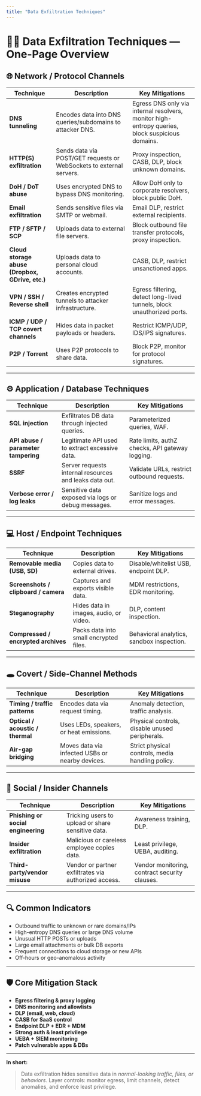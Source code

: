 ```yaml
---
title: "Data Exfiltration Techniques"
---
```

# 🕵️‍♂️ Data Exfiltration Techniques — One-Page Overview

## 🌐 Network / Protocol Channels

| Technique                                       | Description                                                         | Key Mitigations                                                                                 |
| ----------------------------------------------- | ------------------------------------------------------------------- | ----------------------------------------------------------------------------------------------- |
| **DNS tunneling**                               | Encodes data into DNS queries/subdomains to attacker DNS.           | Egress DNS only via internal resolvers, monitor high-entropy queries, block suspicious domains. |
| **HTTP(S) exfiltration**                        | Sends data via POST/GET requests or WebSockets to external servers. | Proxy inspection, CASB, DLP, block unknown domains.                                             |
| **DoH / DoT abuse**                             | Uses encrypted DNS to bypass DNS monitoring.                        | Allow DoH only to corporate resolvers, block public DoH.                                        |
| **Email exfiltration**                          | Sends sensitive files via SMTP or webmail.                          | Email DLP, restrict external recipients.                                                        |
| **FTP / SFTP / SCP**                            | Uploads data to external file servers.                              | Block outbound file transfer protocols, proxy inspection.                                       |
| **Cloud storage abuse (Dropbox, GDrive, etc.)** | Uploads data to personal cloud accounts.                            | CASB, DLP, restrict unsanctioned apps.                                                          |
| **VPN / SSH / Reverse shell**                   | Creates encrypted tunnels to attacker infrastructure.               | Egress filtering, detect long-lived tunnels, block unauthorized ports.                          |
| **ICMP / UDP / TCP covert channels**            | Hides data in packet payloads or headers.                           | Restrict ICMP/UDP, IDS/IPS signatures.                                                          |
| **P2P / Torrent**                               | Uses P2P protocols to share data.                                   | Block P2P, monitor for protocol signatures.                                                     |

---

## ⚙️ Application / Database Techniques

| Technique                           | Description                                            | Key Mitigations                                 |
| ----------------------------------- | ------------------------------------------------------ | ----------------------------------------------- |
| **SQL injection**                   | Exfiltrates DB data through injected queries.          | Parameterized queries, WAF.                     |
| **API abuse / parameter tampering** | Legitimate API used to extract excessive data.         | Rate limits, authZ checks, API gateway logging. |
| **SSRF**                            | Server requests internal resources and leaks data out. | Validate URLs, restrict outbound requests.      |
| **Verbose error / log leaks**       | Sensitive data exposed via logs or debug messages.     | Sanitize logs and error messages.               |

---

## 💻 Host / Endpoint Techniques

| Technique                            | Description                            | Key Mitigations                           |
| ------------------------------------ | -------------------------------------- | ----------------------------------------- |
| **Removable media (USB, SD)**        | Copies data to external drives.        | Disable/whitelist USB, endpoint DLP.      |
| **Screenshots / clipboard / camera** | Captures and exports visible data.     | MDM restrictions, EDR monitoring.         |
| **Steganography**                    | Hides data in images, audio, or video. | DLP, content inspection.                  |
| **Compressed / encrypted archives**  | Packs data into small encrypted files. | Behavioral analytics, sandbox inspection. |

---

## 🕳️ Covert / Side-Channel Methods

| Technique                        | Description                                     | Key Mitigations                                  |
| -------------------------------- | ----------------------------------------------- | ------------------------------------------------ |
| **Timing / traffic patterns**    | Encodes data via request timing.                | Anomaly detection, traffic analysis.             |
| **Optical / acoustic / thermal** | Uses LEDs, speakers, or heat emissions.         | Physical controls, disable unused peripherals.   |
| **Air-gap bridging**             | Moves data via infected USBs or nearby devices. | Strict physical controls, media handling policy. |

---

## 👥 Social / Insider Channels

| Technique                          | Description                                          | Key Mitigations                               |
| ---------------------------------- | ---------------------------------------------------- | --------------------------------------------- |
| **Phishing or social engineering** | Tricking users to upload or share sensitive data.    | Awareness training, DLP.                      |
| **Insider exfiltration**           | Malicious or careless employee copies data.          | Least privilege, UEBA, auditing.              |
| **Third-party/vendor misuse**      | Vendor or partner exfiltrates via authorized access. | Vendor monitoring, contract security clauses. |

---

## 🔍 Common Indicators

* Outbound traffic to unknown or rare domains/IPs
* High-entropy DNS queries or large DNS volume
* Unusual HTTP POSTs or uploads
* Large email attachments or bulk DB exports
* Frequent connections to cloud storage or new APIs
* Off-hours or geo-anomalous activity

---

## 🛡️ Core Mitigation Stack

* **Egress filtering & proxy logging**
* **DNS monitoring and allowlists**
* **DLP (email, web, cloud)**
* **CASB for SaaS control**
* **Endpoint DLP + EDR + MDM**
* **Strong auth & least privilege**
* **UEBA + SIEM monitoring**
* **Patch vulnerable apps & DBs**

---

**In short:**

> Data exfiltration hides sensitive data in *normal-looking traffic, files, or behaviors*.
> Layer controls: monitor egress, limit channels, detect anomalies, and enforce least privilege.
